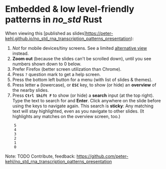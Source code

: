 # Embedded & low level-friendly patterns in _no_std_ Rust
When viewing this [published as
slides]https://peter-kehl.github.io/no_std_rna_transcription_patterns_presentation):
 1. _Not_ for mobile devices/tiny screens. See a limited
    [alternative
    view](https://github.com/peter-kehl/embedded_low_level_rust/blob/main/README.md)
    instead.
 2. **Zoom out** (because the slides can't be scrolled down), until you see
    numbers shown down to 0 below.
 3. Prefer Firefox (better screen utilization than Chrome).
 4. Press `?` question mark to get a help screen.
 5. Press the bottom left button for a menu (with list of slides & themes).
 6. Press letter **`o`** (lowercase), or **`ESC`** key, to show (or hide) an
    **overview** of the nearby slides.
 7. Press **`Ctrl Shift F`** to show (or hide) a **search** input (at the top
    right). Type the text to search for and **Enter**. Click anywhere on the
    slide before using the keys to navigate again. This search is **sticky**:
    Any matching text will stay highlighted, even as you navigate to other
    slides. (It highlights any matches on the overview screen, too.)
```
    5
    4
    3
    2
    1
    0
```

Note: TODO
Contribute, feedback: https://github.com/peter-kehl/no_std_rna_transcription_patterns_presentation
